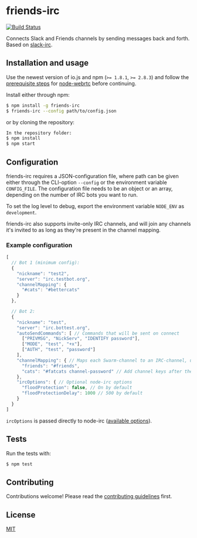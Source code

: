 # friends-irc
[![Build Status](https://travis-ci.org/ekmartin/friends-irc.svg)](https://travis-ci.org/ekmartin/friends-irc)

Connects Slack and Friends channels by sending messages back and forth.
Based on [slack-irc](https://github.com/ekmartin/slack-irc).

## Installation and usage
Use the newest version of io.js and npm (`>= 1.8.1`, `>= 2.8.3`) and follow the [prerequisite steps](https://github.com/js-platform/node-webrtc#prerequisites)
for [node-webrtc](https://github.com/js-platform/node-webrtc) before continuing.

Install either through npm:
```bash
$ npm install -g friends-irc
$ friends-irc --config path/to/config.json
```

or by cloning the repository:
```bash
In the repository folder:
$ npm install
$ npm start
```

## Configuration
friends-irc requires a JSON-configuration file, where path can be given either through
the CLI-option `--config` or the environment variable `CONFIG_FILE`. The configuration
file needs to be an object or an array, depending on the number of IRC bots you want to run.

To set the log level to debug, export the environment variable `NODE_ENV` as `development`.

friends-irc also supports invite-only IRC channels, and will join any channels it's invited to
as long as they're present in the channel mapping.

### Example configuration
```js
[
  // Bot 1 (minimum config):
  {
    "nickname": "test2",
    "server": "irc.testbot.org",
    "channelMapping": {
      "#cats": "#bettercats"
    }
  },

  // Bot 2:
  {
    "nickname": "test",
    "server": "irc.bottest.org",
    "autoSendCommands": [ // Commands that will be sent on connect
      ["PRIVMSG", "NickServ", "IDENTIFY password"],
      ["MODE", "test", "+x"],
      ["AUTH", "test", "password"]
    ],
    "channelMapping": { // Maps each Swarm-channel to an IRC-channel, used to direct messages to the correct place
      "friends": "#friends",
      "cats": "#fatcats channel-password" // Add channel keys after the channel name
    },
    "ircOptions": { // Optional node-irc options
      "floodProtection": false, // On by default
      "floodProtectionDelay": 1000 // 500 by default
    }
  }
]
```

`ircOptions` is passed directly to node-irc ([available options](http://node-irc.readthedocs.org/en/latest/API.html#irc.Client)).

## Tests
Run the tests with:
```bash
$ npm test
```

## Contributing
Contributions welcome! Please read the [contributing guidelines](CONTRIBUTING.md) first.

## License
[MIT](LICENSE)
